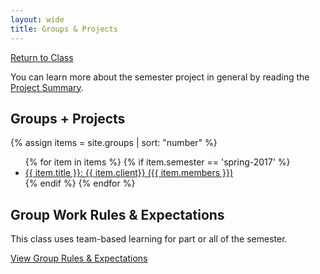 ```yaml
---
layout: wide
title: Groups & Projects
---
```


<a href="/class" class="button small">Return to Class</a>

<p>You can learn more about the semester project in general by reading the <a href="/class/assignments/project-summary.html">Project Summary</a>.</p>

## Groups + Projects ##

{% assign items = site.groups | sort: "number" %}
<ul>
{% for item in items %}
	{% if item.semester == 'spring-2017' %}
	<li><a href="{{ item.url }}">{{ item.title }}: {{ item.client}} ({{ item.members }})</a></li>
	{% endif %}
{% endfor %}
</ul>

<h2>Group Work Rules & Expectations</h2>

<p>This class uses team-based learning for part or all of the semester.</p>

<a href="policies" class="button small">View Group Rules & Expectations</a>
